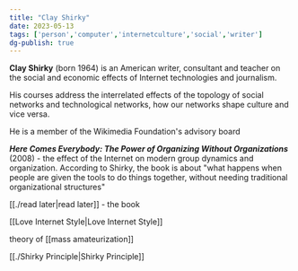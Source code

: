 ```yaml
---  
title: "Clay Shirky"  
date: 2023-05-13  
tags: ['person','computer','internetculture','social','writer']  
dg-publish: true  
---  
```

  
**Clay Shirky** (born 1964) is an American writer, consultant and teacher on the social and economic effects of Internet technologies and journalism.   
  
His courses address the interrelated effects of the topology of social networks and technological networks, how our networks shape culture and vice versa.   
  
He is a member of the Wikimedia Foundation's advisory board  
  
_**Here Comes Everybody: The Power of Organizing Without Organizations**_ (2008) - the effect of the Internet on modern group dynamics and organization. According to Shirky, the book is about "what happens when people are given the tools to do things together, without needing traditional organizational structures"  
  
[[./read later|read later]] - the book  
  
[[Love Internet Style|Love Internet Style]]   
  
theory of [[mass amateurization]]  
  
  
[[./Shirky Principle|Shirky Principle]]